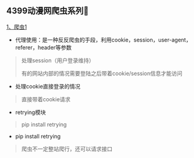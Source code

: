 4399动漫网爬虫系列🚀
--------


[1、爬虫1](https://github.com/xuyuanyyds/4399cartoon-spider/tree/main/%E7%88%AC%E8%99%AB1)

* 代理使用：是一种反反爬虫的手段，利用cookie，session，user-agent，referer，header等参数

> 处理session（用户登录维持）
>
> 有的网站内部的情况需要登陆之后带着cookie/session信息才能访问

* 处理cookie直接登录的情况

 > 直接带着cookie请求

* retrying模块

> pip install retrying

* pip install retrying

> 爬虫不一定整站爬行，还可以请求接口
